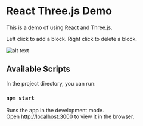 # React Three.js Demo

This is a demo of using React and Three.js. 

Left click to add a block. Right click to delete a block.

![alt text](https://i.postimg.cc/BZ76kDJT/demo.png)

## Available Scripts

In the project directory, you can run:

### `npm start`

Runs the app in the development mode.\
Open [http://localhost:3000](http://localhost:3000) to view it in the browser.

